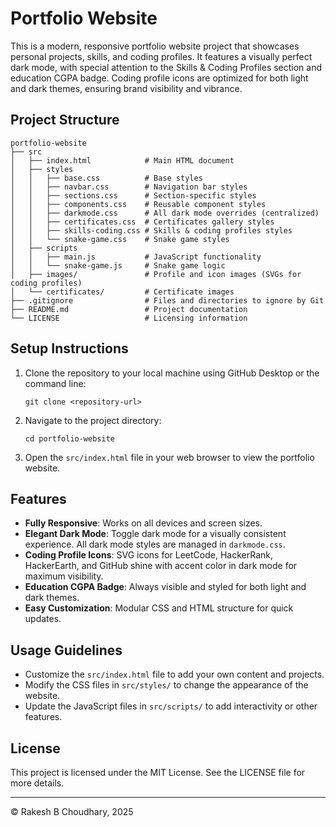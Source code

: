 # Portfolio Website

This is a modern, responsive portfolio website project that showcases personal projects, skills, and coding profiles. It features a visually perfect dark mode, with special attention to the Skills & Coding Profiles section and education CGPA badge. Coding profile icons are optimized for both light and dark themes, ensuring brand visibility and vibrance.

## Project Structure

```
portfolio-website
├── src
│   ├── index.html            # Main HTML document
│   ├── styles
│   │   ├── base.css          # Base styles
│   │   ├── navbar.css        # Navigation bar styles
│   │   ├── sections.css      # Section-specific styles
│   │   ├── components.css    # Reusable component styles
│   │   ├── darkmode.css      # All dark mode overrides (centralized)
│   │   ├── certificates.css  # Certificates gallery styles
│   │   ├── skills-coding.css # Skills & coding profiles styles
│   │   └── snake-game.css    # Snake game styles
│   ├── scripts
│   │   ├── main.js           # JavaScript functionality
│   │   └── snake-game.js     # Snake game logic
│   ├── images/               # Profile and icon images (SVGs for coding profiles)
│   └── certificates/         # Certificate images
├── .gitignore                # Files and directories to ignore by Git
├── README.md                 # Project documentation
└── LICENSE                   # Licensing information
```

## Setup Instructions

1. Clone the repository to your local machine using GitHub Desktop or the command line:
   ```
   git clone <repository-url>
   ```

2. Navigate to the project directory:
   ```
   cd portfolio-website
   ```

3. Open the `src/index.html` file in your web browser to view the portfolio website.

## Features

- **Fully Responsive**: Works on all devices and screen sizes.
- **Elegant Dark Mode**: Toggle dark mode for a visually consistent experience. All dark mode styles are managed in `darkmode.css`.
- **Coding Profile Icons**: SVG icons for LeetCode, HackerRank, HackerEarth, and GitHub shine with accent color in dark mode for maximum visibility.
- **Education CGPA Badge**: Always visible and styled for both light and dark themes.
- **Easy Customization**: Modular CSS and HTML structure for quick updates.

## Usage Guidelines

- Customize the `src/index.html` file to add your own content and projects.
- Modify the CSS files in `src/styles/` to change the appearance of the website.
- Update the JavaScript files in `src/scripts/` to add interactivity or other features.

## License

This project is licensed under the MIT License. See the LICENSE file for more details.

---

© Rakesh B Choudhary, 2025